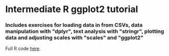 # Intermediate R ggplot2 tutorial 

### Includes exercises for loading data in from CSVs, data manipulation with "dplyr", text analysis with "stringr", plotting data and adjusting scales with "scales" and "ggplot2"

Full R code [here](https://github.com/aleszu/intro2ggplot2/blob/master/workshop.R).



